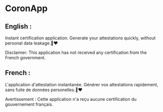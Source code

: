 # CoronApp


## English :
Instant certification application.
Generate your attestations quickly, without personal data leakage.💪❤️



Disclaimer:
This application has not received any certification from the French government.


## French :

L'application d'attestation instantanée.
Générer vos attestations rapidement, sans fuite de données personelles.💪❤️

Avertissement :
Cette application n'a reçu aucune certification du gouvernement français.



